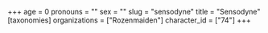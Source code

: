 +++
age = 0
pronouns = ""
sex = ""
slug = "sensodyne"
title = "Sensodyne"
[taxonomies]
organizations = ["Rozenmaiden"]
character_id = ["74"]
+++


